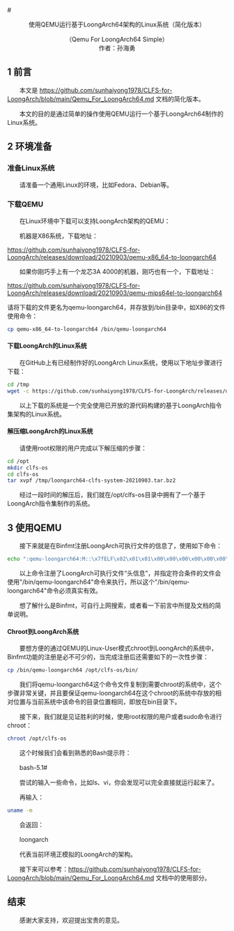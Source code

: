 ﻿﻿﻿﻿﻿﻿# <center>使用QEMU运行基于LoongArch64架构的Linux系统（简化版本）</center>

<center>（Qemu For LoongArch64 Simple）</center>  

<center>作者：孙海勇</center>

## 1 前言
　　本文是 https://github.com/sunhaiyong1978/CLFS-for-LoongArch/blob/main/Qemu_For_LoongArch64.md 文档的简化版本。

　　本文的目的是通过简单的操作使用QEMU运行一个基于LoongArch64制作的Linux系统。

## 2 环境准备
### 准备Linux系统
　　请准备一个通用Linux的环境，比如Fedora、Debian等。

### 下载QEMU
　　在Linux环境中下载可以支持LoongArch架构的QEMU：

　　机器是X86系统，下载地址：

https://github.com/sunhaiyong1978/CLFS-for-LoongArch/releases/download/20210903/qemu-x86_64-to-loongarch64

　　如果你刚巧手上有一个龙芯3A 4000的机器，刚巧也有一个，下载地址：

https://github.com/sunhaiyong1978/CLFS-for-LoongArch/releases/download/20210903/qemu-mips64el-to-loongarch64

请将下载的文件更名为qemu-loongarch64，并存放到/bin目录中，如X86的文件使用命令：

```sh
cp qemu-x86_64-to-loongarch64 /bin/qemu-loongarch64
```

#### 下载LoongArch的Linux系统
　　在GitHub上有已经制作好的LoongArch Linux系统，使用以下地址步骤进行下载：  

```sh
cd /tmp
wget -c https://github.com/sunhaiyong1978/CLFS-for-LoongArch/releases/download/20210903/loongarch64-clfs-system-20210903.tar.bz2
```

　　以上下载的系统是一个完全使用已开放的源代码构建的基于LoongArch指令集架构的Linux系统。


#### 解压缩LoongArch的Linux系统
　　请使用root权限的用户完成以下解压缩的步骤：

```sh
cd /opt
mkdir clfs-os
cd clfs-os
tar xvpf /tmp/loongarch64-clfs-system-20210903.tar.bz2
```
　　经过一段时间的解压后，我们就在/opt/clfs-os目录中拥有了一个基于LoongArch指令集制作的系统。

## 3 使用QEMU

　　接下来就是在Binfmt注册LoongArch可执行文件的信息了，使用如下命令：

```sh
echo ":qemu-loongarch64:M::\x7fELF\x02\x01\x01\x00\x00\x00\x00\x00\x00\x00\x00\x00\x02\x00\x02\x01:\xff\xff\xff\xff\xff\xfe\xfe\x00\xff\xff\xff\xff\xff\xff\xff\xff\xfe\xff\xff\xff:/bin/qemu-loongarch64:" > /proc/sys/fs/binfmt_misc/register
```

　　以上命令注册了LoongArch可执行文件“头信息”，并指定符合条件的文件会使用"/bin/qemu-loongarch64"命令来执行，所以这个"/bin/qemu-loongarch64"命令必须真实有效。

　　想了解什么是Binfmt，可自行上网搜索，或者看一下前言中所提及文档的简单说明。

#### Chroot到LoongArch系统
　　要想方便的通过QEMU的Linux-User模式chroot到LoongArch的系统中，Binfmt功能的注册是必不可少的，当完成注册后还需要如下的一次性步骤：

```sh
cp /bin/qemu-loongarch64 /opt/clfs-os/bin/
```

　　我们将qemu-loongarch64这个命令文件复制到需要chroot的系统中，这个步骤非常关键，并且要保证qemu-loongarch64在这个chroot的系统中存放的相对位置与当前系统中该命令的目录位置相同，即放在bin目录下。

　　接下来，我们就是见证胜利的时候，使用root权限的用户或者sudo命令进行chroot：

```sh
chroot /opt/clfs-os
```
　　这个时候我们会看到熟悉的Bash提示符：

　　bash-5.1#

　　尝试的输入一些命令，比如ls、vi，你会发现可以完全直接就运行起来了。

　　再输入：  

```sh
uname -m
```  
　　会返回： 

　　loongarch

　　代表当前环境正模拟的LoongArch的架构。

　　接下来可以参考：https://github.com/sunhaiyong1978/CLFS-for-LoongArch/blob/main/Qemu_For_LoongArch64.md 文档中的使用部分。

## 结束

　　感谢大家支持，欢迎提出宝贵的意见。






